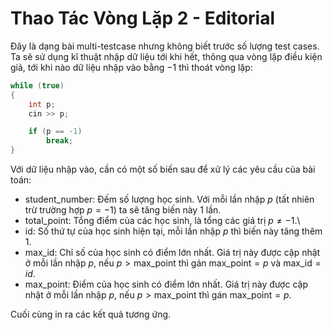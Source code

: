 # Thao Tác Vòng Lặp 2 - Editorial

Đây là dạng bài multi-testcase nhưng không biết trước số lượng test cases. Ta sẽ sử dụng kĩ thuật nhập dữ liệu tới khi hết, thông qua vòng lặp điều kiện giả, tới khi nào dữ liệu nhập vào bằng $-1$ thì thoát vòng lặp:

```cpp
while (true)
{   
    int p;
    cin >> p;

    if (p == -1)
        break;
}
```

Với dữ liệu nhập vào, cần có một số biến sau để xử lý các yêu cầu của bài toán:

- $\text{student\_number}$: Đếm số lượng học sinh. Với mỗi lần nhập $p$ (tất nhiên trừ trường hợp $p = -1$) ta sẽ tăng biến này $1$ lần.
- $\text{total\_point}$: Tổng điểm của các học sinh, là tổng các giá trị $p \ne -1$.\
- $\text{id}$: Số thứ tự của học sinh hiện tại, mỗi lần nhập $p$ thì biến này tăng thêm $1$.
- $\text{max\_id}$: Chỉ số của học sinh có điểm lớn nhất. Giá trị này được cập nhật ở mỗi lần nhập $p,$ nếu $p > \text{max\_point}$ thì gán $\text{max\_point} = p$ và $\text{max\_id} = id$.
- $\text{max\_point}$: Điểm của học sinh có điểm lớn nhất. Giá trị này được cập nhật ở mỗi lần nhập $p,$ nếu $p > \text{max\_point}$ thì gán $\text{max\_point} = p$.

Cuối cùng in ra các kết quả tương ứng.
